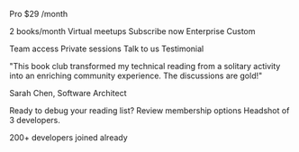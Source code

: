 Pro
$29 /month

2 books/month
Virtual meetups
Subscribe now
Enterprise
Custom

Team access
Private sessions
Talk to us
Testimonial
    
"This book club transformed my technical reading from a solitary activity into an enriching community experience. The discussions are gold!"

Sarah Chen, Software Architect

Ready to debug your reading list?
Review membership options
Headshot of 3 developers.
    
200+ developers joined already